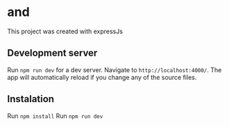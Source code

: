 # and

This project was created with expressJs

## Development server

Run `npm run dev` for a dev server. Navigate to `http://localhost:4000/`. The app will automatically reload if you change any of the source files.
## Instalation

Run  `npm install`
Run `npm run dev`
